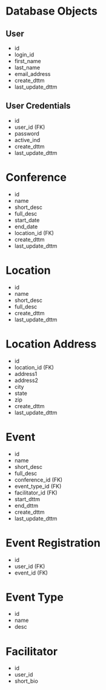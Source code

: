 # Database Objects

## User
- id
- login_id 
- first_name
- last_name
- email_address
- create_dttm
- last_update_dttm

## User Credentials
- id
- user_id (FK)
- password
- active_ind
- create_dttm
- last_update_dttm

# Conference
- id
- name
- short_desc
- full_desc
- start_date
- end_date
- location_id (FK)
- create_dttm
- last_update_dttm

# Location
- id
- name
- short_desc
- full_desc
- create_dttm
- last_update_dttm

# Location Address
- id
- location_id (FK)
- address1
- address2
- city
- state
- zip
- create_dttm
- last_update_dttm

# Event
- id
- name
- short_desc
- full_desc
- conference_id (FK)
- event_type_id (FK)
- facilitator_id (FK)
- start_dttm
- end_dttm
- create_dttm
- last_update_dttm

# Event Registration
- id
- user_id (FK)
- event_id (FK)

# Event Type
- id
- name
- desc

# Facilitator
- id
- user_id
- short_bio
